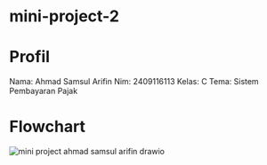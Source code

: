 # mini-project-2

# Profil
Nama: Ahmad Samsul Arifin
Nim: 2409116113
Kelas: C
Tema: Sistem Pembayaran Pajak

# Flowchart

![mini project ahmad samsul arifin drawio](https://github.com/user-attachments/assets/cf92ac4d-b3d2-4843-b903-4c009b85ce64)


